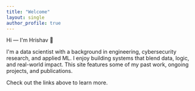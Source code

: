 ```yaml
---
title: "Welcome"
layout: single
author_profile: true
---
```


Hi — I'm Hrishav 👋

I'm a data scientist with a background in engineering, cybersecurity research, and applied ML. I enjoy building systems that blend data, logic, and real-world impact. This site features some of my past work, ongoing projects, and publications.

Check out the links above to learn more.